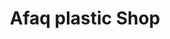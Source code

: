 ---
title: "Afaq plastic Shop"
url: /karachi/afaq-plastic-shop-badshahi-rd-usmanabad-ghazi-nagar/
shop: Allgemein
---